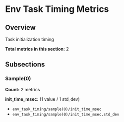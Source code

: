 # Env Task Timing Metrics

## Overview

Task initialization timing

**Total metrics in this section:** 2

## Subsections

### Sample(0)

**Count:** 2 metrics

**init_time_msec:** (1 value / 1 std_dev)
- `env_task_timing/sample(0)/init_time_msec`
- `env_task_timing/sample(0)/init_time_msec.std_dev`


